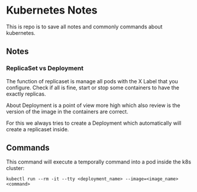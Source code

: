 # Kubernetes Notes

This is repo is to save all notes and commonly commands about kubernetes.

## Notes

### ReplicaSet vs Deployment

The function of replicaset is manage all pods with the X Label that you configure. Check if all is fine, start or stop some containers to have the exactly replicas. 

About Deployment is a point of view more high which also review is the version of the image in the containers are correct.

For this we always tries to create a Deployment which automatically will create a replicaset inside. 

## Commands

This command will execute a temporally command into a pod inside the k8s cluster:
```
kubectl run --rm -it --tty <deployment_name> --image=<image_name> <command>
```
